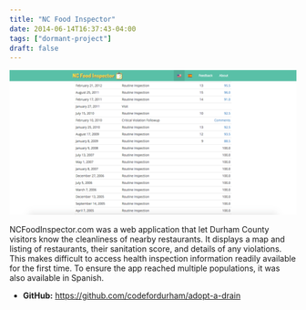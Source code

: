 ```yaml
---
title: "NC Food Inspector"
date: 2014-06-14T16:37:43-04:00
tags: ["dormant-project"]
draft: false
---
```


![NC Food Inspector screenshot](screenshot.png)

NCFoodInspector.com was a web application that let Durham County visitors know
the cleanliness of nearby restaurants. It displays a map and listing of
restaurants, their sanitation score, and details of any violations. This makes
difficult to access health inspection information readily available for the
first time. To ensure the app reached multiple populations, it was also available
in Spanish.

* **GitHub:** https://github.com/codefordurham/adopt-a-drain
